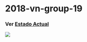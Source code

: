 # 2018-vn-group-19

### Ver [Estado Actual](https://github.com/dds-utn/2018-vn-group-19/blob/master/estadoActual.md)

![][logo]

[logo]: http://www1.frm.utn.edu.ar/UTN.ico
